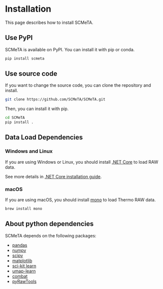 # Installation

This page describes how to install SCMeTA.

## Use PyPI

SCMeTA is available on PyPI. You can install it with pip or conda.

```bash
pip install scmeta
```

## Use source code

If you want to change the source code, you can clone the repository and install.

```bash
git clone https://github.com/SCMeTA/SCMeTA.git

```

Then, you can install it with pip.

```bash
cd SCMeTA
pip install .
```

## Data Load Dependencies

### Windows and Linux

If you are using Windows or Linux, you should install [.NET Core][dotnet] to load RAW data.

See more details in [.NET Core installation guide](https://docs.microsoft.com/en-us/dotnet/core/install/).

### macOS

If you are using macOS, you should install [mono][mono] to load Thermo RAW data.

```BASH
brew install mono
```

## About python dependencies

SCMeTA depends on the following packages:

- [pandas](https://pandas.pydata.org/)
- [numpy](https://numpy.org/)
- [scipy](https://www.scipy.org/)
- [matplotlib](https://matplotlib.org/)
- [sci-kit learn](https://scikit-learn.org/stable/)
- [umap-learn](https://umap-learn.readthedocs.io/en/latest/)
- [combat](https://epigenelabs.github.io/pyComBat/)
- [pyRawTools](https://github.com/EstrellaXD/pyRawTools)

[mono]: https://www.mono-project.com/
[dotnet]: https://dotnet.microsoft.com/
